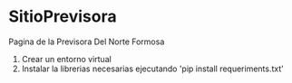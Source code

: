 # SitioPrevisora
Pagina de la Previsora Del Norte Formosa
1) Crear un entorno virtual 
2) Instalar la librerias necesarias ejecutando 'pip install requeriments.txt'
